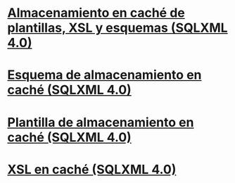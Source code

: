 # [Almacenamiento en caché de plantillas, XSL y esquemas (SQLXML 4.0)](caching-templates-xsl-and-schemas-sqlxml-4-0.md)
# [Esquema de almacenamiento en caché (SQLXML 4.0)](schema-caching-sqlxml-4-0.md)
# [Plantilla de almacenamiento en caché (SQLXML 4.0)](template-caching-sqlxml-4-0.md)
# [XSL en caché (SQLXML 4.0)](xsl-caching-sqlxml-4-0.md)
